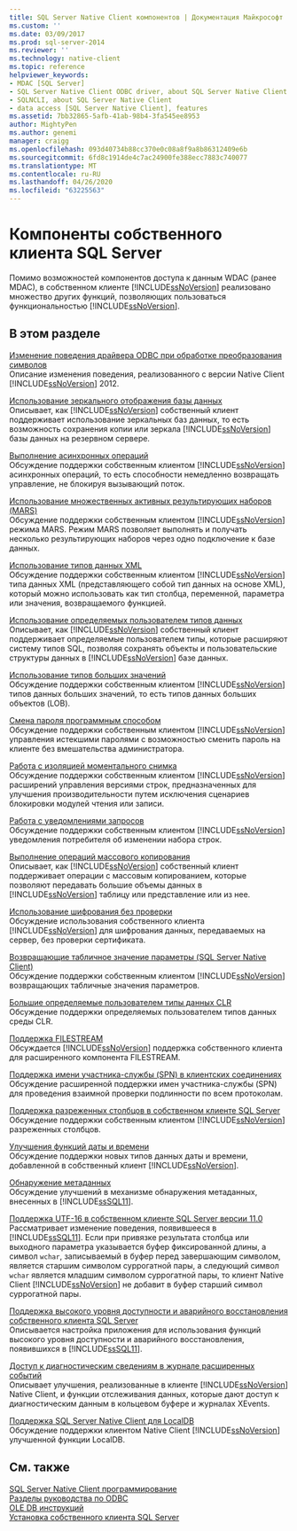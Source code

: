 ```yaml
---
title: SQL Server Native Client компонентов | Документация Майкрософт
ms.custom: ''
ms.date: 03/09/2017
ms.prod: sql-server-2014
ms.reviewer: ''
ms.technology: native-client
ms.topic: reference
helpviewer_keywords:
- MDAC [SQL Server]
- SQL Server Native Client ODBC driver, about SQL Server Native Client ODBC driver
- SQLNCLI, about SQL Server Native Client
- data access [SQL Server Native Client], features
ms.assetid: 7bb32865-5afb-41ab-98b4-3fa545ee8953
author: MightyPen
ms.author: genemi
manager: craigg
ms.openlocfilehash: 093d40734b88cc370e0c08a8f9a8b86312409e6b
ms.sourcegitcommit: 6fd8c1914de4c7ac24900fe388ecc7883c740077
ms.translationtype: MT
ms.contentlocale: ru-RU
ms.lasthandoff: 04/26/2020
ms.locfileid: "63225563"
---
```

# <a name="sql-server-native-client-features"></a>Компоненты собственного клиента SQL Server
  Помимо возможностей компонентов доступа к данным WDAC (ранее MDAC), в собственном клиенте [!INCLUDE[ssNoVersion](../../../includes/ssnoversion-md.md)] реализовано множество других функций, позволяющих пользоваться функциональностью [!INCLUDE[ssNoVersion](../../../includes/ssnoversion-md.md)].  
  
## <a name="in-this-section"></a>В этом разделе  
 [Изменение поведения драйвера ODBC при обработке преобразования символов](odbc-driver-behavior-change-when-handling-character-conversions.md)  
 Описание изменения поведения, реализованного с версии Native Client [!INCLUDE[ssNoVersion](../../../includes/ssnoversion-md.md)] 2012.  
  
 [Использование зеркального отображения базы данных](using-database-mirroring.md)  
 Описывает, как [!INCLUDE[ssNoVersion](../../../includes/ssnoversion-md.md)] собственный клиент поддерживает использование зеркальных баз данных, то есть возможность сохранения копии или зеркала [!INCLUDE[ssNoVersion](../../../includes/ssnoversion-md.md)] базы данных на резервном сервере.  
  
 [Выполнение асинхронных операций](performing-asynchronous-operations.md)  
 Обсуждение поддержки собственным клиентом [!INCLUDE[ssNoVersion](../../../includes/ssnoversion-md.md)] асинхронных операций, то есть способности немедленно возвращать управление, не блокируя вызывающий поток.  
  
 [Использование множественных активных результирующих наборов (MARS)](using-multiple-active-result-sets-mars.md)  
 Обсуждение поддержки собственным клиентом [!INCLUDE[ssNoVersion](../../../includes/ssnoversion-md.md)] режима MARS. Режим MARS позволяет выполнять и получать несколько результирующих наборов через одно подключение к базе данных.  
  
 [Использование типов данных XML](using-xml-data-types.md)  
 Обсуждение поддержки собственным клиентом [!INCLUDE[ssNoVersion](../../../includes/ssnoversion-md.md)] типа данных XML (представляющего собой тип данных на основе XML), который можно использовать как тип столбца, переменной, параметра или значения, возвращаемого функцией.  
  
 [Использование определяемых пользователем типов данных](using-user-defined-types.md)  
 Описывает, как [!INCLUDE[ssNoVersion](../../../includes/ssnoversion-md.md)] собственный клиент поддерживает определяемые пользователем типы, которые расширяют систему типов SQL, позволяя сохранять объекты и пользовательские структуры данных в [!INCLUDE[ssNoVersion](../../../includes/ssnoversion-md.md)] базе данных.  
  
 [Использование типов больших значений](using-large-value-types.md)  
 Обсуждение поддержки собственным клиентом [!INCLUDE[ssNoVersion](../../../includes/ssnoversion-md.md)] типов данных больших значений, то есть типов данных больших объектов (LOB).  
  
 [Смена пароля программным способом](changing-passwords-programmatically.md)  
 Обсуждение поддержки собственным клиентом [!INCLUDE[ssNoVersion](../../../includes/ssnoversion-md.md)] управления истекшими паролями с возможностью сменить пароль на клиенте без вмешательства администратора.  
  
 [Работа с изоляцией моментального снимка](working-with-snapshot-isolation.md)  
 Обсуждение поддержки собственным клиентом [!INCLUDE[ssNoVersion](../../../includes/ssnoversion-md.md)] расширений управления версиями строк, предназначенных для улучшения производительности путем исключения сценариев блокировки модулей чтения или записи.  
  
 [Работа с уведомлениями запросов](working-with-query-notifications.md)  
 Обсуждение поддержки собственным клиентом [!INCLUDE[ssNoVersion](../../../includes/ssnoversion-md.md)] уведомления потребителя об изменении набора строк.  
  
 [Выполнение операций массового копирования](performing-bulk-copy-operations.md)  
 Описывает, как [!INCLUDE[ssNoVersion](../../../includes/ssnoversion-md.md)] собственный клиент поддерживает операции с массовым копированием, которые позволяют передавать большие объемы данных в [!INCLUDE[ssNoVersion](../../../includes/ssnoversion-md.md)] таблицу или представление или из нее.  
  
 [Использование шифрования без проверки](using-encryption-without-validation.md)  
 Обсуждение использования собственного клиента [!INCLUDE[ssNoVersion](../../../includes/ssnoversion-md.md)] для шифрования данных, передаваемых на сервер, без проверки сертификата.  
  
 [Возвращающие табличное значение параметры &#40;SQL Server Native Client&#41;](table-valued-parameters-sql-server-native-client.md)  
 Обсуждение поддержки собственным клиентом [!INCLUDE[ssNoVersion](../../../includes/ssnoversion-md.md)] возвращающих табличные значения параметров.  
  
 [Большие определяемые пользователем типы данных CLR](../../clr-integration-database-objects-user-defined-types/clr-user-defined-types.md)  
 Обсуждение поддержки определяемых пользователем типов данных среды CLR.  
  
 [Поддержка FILESTREAM](filestream-support.md)  
 Обсуждается [!INCLUDE[ssNoVersion](../../../includes/ssnoversion-md.md)] поддержка собственного клиента для расширенного компонента FILESTREAM.  
  
 [Поддержка имени участника-службы (SPN) в клиентских соединениях](service-principal-name-spn-support-in-client-connections.md)  
 Обсуждение расширенной поддержки имен участника-службы (SPN) для проведения взаимной проверки подлинности по всем протоколам.  
  
 [Поддержка разреженных столбцов в собственном клиенте SQL Server](sparse-columns-support-in-sql-server-native-client.md)  
 Обсуждение поддержки собственным клиентом [!INCLUDE[ssNoVersion](../../../includes/ssnoversion-md.md)] разреженных столбцов.  
  
 [Улучшения функций даты и времени](date-and-time-improvements.md)  
 Обсуждение поддержки новых типов данных даты и времени, добавленной в собственный клиент [!INCLUDE[ssNoVersion](../../../includes/ssnoversion-md.md)].  
  
 [Обнаружение метаданных](metadata-discovery.md)  
 Обсуждение улучшений в механизме обнаружения метаданных, внесенных в [!INCLUDE[ssSQL11](../../../includes/sssql11-md.md)].  
  
 [Поддержка UTF-16 в собственном клиенте SQL Server версии 11.0](utf-16-support-in-sql-server-native-client-11-0.md)  
 Рассматривает изменение поведения, появившееся в [!INCLUDE[ssSQL11](../../../includes/sssql11-md.md)]. Если при привязке результата столбца или выходного параметра указывается буфер фиксированной длины, а символ `wchar`, записываемый в буфер перед завершающим символом, является старшим символом суррогатной пары, а следующий символ `wchar` является младшим символом суррогатной пары, то клиент Native Client [!INCLUDE[ssNoVersion](../../../includes/ssnoversion-md.md)] не добавит в буфер старший символ суррогатной пары.  
  
 [Поддержка высокого уровня доступности и аварийного восстановления собственного клиента SQL Server](sql-server-native-client-support-for-high-availability-disaster-recovery.md)  
 Описывается настройка приложения для использования функций высокого уровня доступности и аварийного восстановления, появившихся в [!INCLUDE[ssSQL11](../../../includes/sssql11-md.md)].  
  
 [Доступ к диагностическим сведениям в журнале расширенных событий](accessing-diagnostic-information-in-the-extended-events-log.md)  
 Описывает улучшения, реализованные в клиенте [!INCLUDE[ssNoVersion](../../../includes/ssnoversion-md.md)] Native Client, и функции отслеживания данных, которые дают доступ к диагностическим данным в кольцевом буфере и журналах XEvents.  
  
 [Поддержка SQL Server Native Client для LocalDB](sql-server-native-client-support-for-localdb.md)  
 Обсуждение поддержки клиентом Native Client [!INCLUDE[ssNoVersion](../../../includes/ssnoversion-md.md)] улучшенной функции LocalDB.  
  
## <a name="see-also"></a>См. также  
 [SQL Server Native Client программирование](../sql-server-native-client-programming.md)   
 [Разделы руководства по ODBC](../../native-client-odbc-how-to/odbc-how-to-topics.md)   
 [OLE DB инструкций](../../native-client-ole-db-how-to/ole-db-how-to-topics.md)   
 [Установка собственного клиента SQL Server](../applications/installing-sql-server-native-client.md)  
  
  
